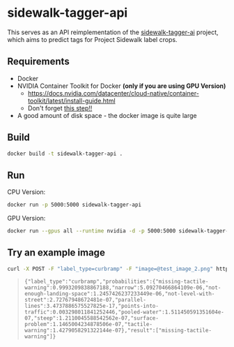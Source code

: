 # sidewalk-tagger-api

This serves as an API reimplementation of the [sidewalk-tagger-ai](https://github.com/ProjectSidewalk/sidewalk-tagger-ai) project, which aims to predict tags for Project Sidewalk label crops.

## Requirements
- Docker
- NVIDIA Container Toolkit for Docker **(only if you are using GPU Version)**
  - https://docs.nvidia.com/datacenter/cloud-native/container-toolkit/latest/install-guide.html
  - Don't forget [this step!!](https://docs.nvidia.com/datacenter/cloud-native/container-toolkit/latest/install-guide.html#configuring-docker)
- A good amount of disk space - the docker image is quite large
## Build
```bash
docker build -t sidewalk-tagger-api .
```
## Run

CPU Version:
```bash
docker run -p 5000:5000 sidewalk-tagger-api
```
GPU Version:
```bash
docker run --gpus all --runtime nvidia -d -p 5000:5000 sidewalk-tagger-api
```

## Try an example image
```bash
curl -X POST -F "label_type=curbramp" -F "image=@test_image_2.png" http://127.0.0.1:5000/classify
```
> ```{"label_type":"curbramp","probabilities":{"missing-tactile-warning":0.9993209838867188,"narrow":5.09270466864109e-06,"not-enough-landing-space":1.2457426237233449e-06,"not-level-with-street":2.72767948672481e-07,"parallel-lines":3.4737886575527825e-17,"points-into-traffic":0.003298011841252446,"pooled-water":1.511450591351604e-07,"steep":1.2110045588542562e-07,"surface-problem":1.1465004234878506e-07,"tactile-warning":1.4279058291322144e-07},"result":["missing-tactile-warning"]} ```